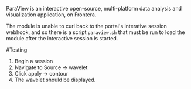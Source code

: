ParaView is an interactive open-source, multi-platform data analysis and visualization application, on Frontera.

The module is unable to curl back to the portal's interative session webhook, and so there is a script `paraview.sh` that must be run to load the module after the interactive session is started.

#Testing
1. Begin a session
2. Navigate to Source -> wavelet
3. Click apply -> contour
4. The wavelet should be displayed.
